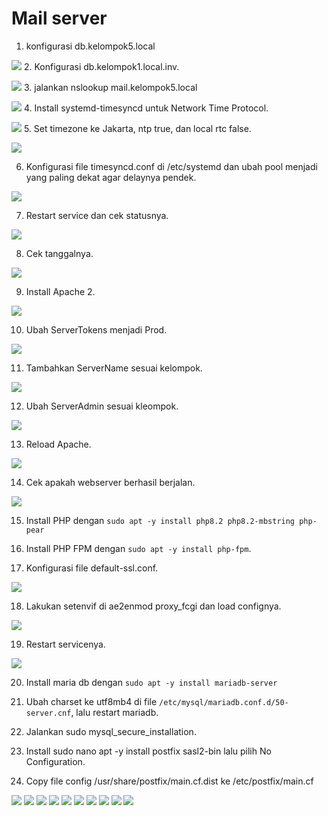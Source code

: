 # Mail server

1. konfigurasi db.kelompok5.local

![](../assets/1.png)
2. Konfigurasi db.kelompok1.local.inv.

![](../assets/2.png)
3. jalankan nslookup mail.kelompok5.local

![](../assets/3.png)
4. Install systemd-timesyncd untuk Network Time Protocol.

![](../assets/4.png)
5. Set timezone ke Jakarta, ntp true, dan local rtc false.

![](../assets/5.png)

6. Konfigurasi file timesyncd.conf di /etc/systemd dan ubah pool menjadi yang paling dekat agar delaynya pendek.

![](../assets/6.png)

7. Restart service dan cek statusnya.

![](../assets/7.png)

8. Cek tanggalnya.

![](../assets/8.png)

9. Install Apache 2.

![](../assets/9.png)

10. Ubah ServerTokens menjadi Prod.

![](../assets/10.png)

11. Tambahkan ServerName sesuai kelompok.

![](../assets/11.png)

12. Ubah ServerAdmin sesuai kleompok.

![](../assets/12.png)

13. Reload Apache.

![](../assets/13.png)

14. Cek apakah webserver berhasil berjalan.

![](../assets/14.png)

15. Install PHP dengan `sudo apt -y install php8.2 php8.2-mbstring php-pear`

16. Install PHP FPM dengan `sudo apt -y install php-fpm`.

17. Konfigurasi file default-ssl.conf.

![](../assets/17.png)


18. Lakukan setenvif di ae2enmod proxy_fcgi dan load confignya.

![](../assets/18.png)

19. Restart servicenya.

![](../assets/19.png)

20. Install maria db dengan `sudo apt -y install mariadb-server`

21. Ubah charset ke utf8mb4 di file `/etc/mysql/mariadb.conf.d/50-server.cnf`, lalu restart mariadb.

22. Jalankan sudo mysql_secure_installation.

23. Install sudo nano apt -y install postfix sasl2-bin lalu pilih No Configuration.

24. Copy file config /usr/share/postfix/main.cf.dist ke /etc/postfix/main.cf

![](../assets/24.png)
![](../assets/24-b.png)
![](../assets/24-c.png)
![](../assets/24-d.png)
![](../assets/24-e.png)
![](../assets/24-f.png)
![](../assets/24-g.png)
![](../assets/24-h.png)
![](../assets/249.png)
![](../assets/24j.png)